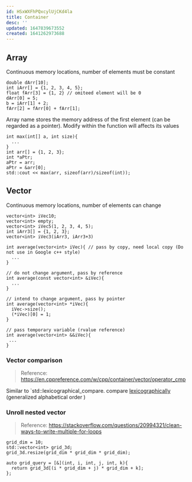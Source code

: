 ```yaml
---
id: HSxWXFhPQxcylUjCKd4la
title: Container
desc: ''
updated: 1647839673552
created: 1641262973688
---
```


## Array

Continuous memory locations, number of elements must be constant
```
double dArr[10];
int iArr[] = {1, 2, 3, 4, 5};
float fArr[3] = {1, 2} // omiteed element will be 0
dArr[0] = 5;
b = iArr[1] + 2;
fArr[2] = fArr[0] + fArr[1];
```
Array name stores the memory address of the first element (can be regarded as a pointer). Modify within the function will affects its values
```
int max(int[] a, int size){
  ...
}
int arr[] = {1, 2, 3};
int *aPtr;
aPtr = arr;
aPtr = &arr[0];
std::cout << max(arr, sizeof(arr)/sizeof(int));
```

## Vector

Continuous memory locations, number of elements can change
```
vector<int> iVec10;
vector<int> empty;
vector<int> iVec5(1, 2, 3, 4, 5);
int iArr3[] = {1, 2, 3};
vector<int> iVec3(iArr3, iArr3+3)

int average(vector<int> iVec){ // pass by copy, need local copy (Do not use in Google c++ style)
  ...
}

// do not change argument, pass by reference
int average(const vector<int> &iVec){
  ...
}

// intend to change argument, pass by pointer
int average(vector<int> *iVec){
  iVec->size();
  (*iVec)[0] = 1;
}

// pass temporary variable (rvalue reference)
int average(vector<int> &&iVec){
 ...
}
```

### Vector comparison
> Reference: https://en.cppreference.com/w/cpp/container/vector/operator_cmp

Similar to `std::lexicographical_compare. compare [lexicographically](https://en.wikipedia.org/wiki/Lexicographic_order) (generalized alphabetical order )
### Unroll nested vector
>Reference: https://stackoverflow.com/questions/20994321/clean-ways-to-write-multiple-for-loops

```
grid_dim = 10;
std::vector<int> grid_3d;
grid_3d.resize(grid_dim * grid_dim * grid_dim);

auto grid_query = [&](int, i, int, j, int, k){
  return grid_3d[(i * grid_dim + j) * grid_dim + k];
};
```